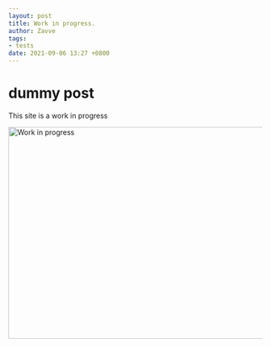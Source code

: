 ```yaml
---
layout: post
title: Work in progress.
author: Zavve
tags:
- tests
date: 2021-09-06 13:27 +0800
---
```


# dummy post

This site is a work in progress

<img src="http://cdn7.bigcommerce.com/s-frpbc5/images/stencil/2000x2000/products/1477/2368/EU20456_450x300_POLY__65377.1501221190.jpg?c=2" alt="Work in progress" style="height: 420px; width:660px;">